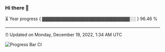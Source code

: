 ### Hi there 👋

⏳ Year progress { ▓▓▓▓▓▓▓▓▓▓▓▓▓▓▓▓▓▓▓▓▓▓▓▓▓▓▓▓░░ } 96.46 %

---

⏰ Updated on Monday, December 19, 2022, 1:34 AM UTC

![Progress Bar CI](https://github.com/arthurbuhl/arthurbuhl/workflows/Progress%20Bar%20CI/badge.svg)
